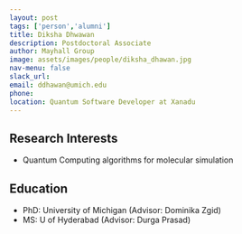 ```yaml
---
layout: post 
tags: ['person','alumni']
title: Diksha Dhwawan 
description: Postdoctoral Associate
author: Mayhall Group 
image: assets/images/people/diksha_dhawan.jpg
nav-menu: false 
slack_url: 
email: ddhawan@umich.edu
phone: 
location: Quantum Software Developer at Xanadu
---
```


## Research Interests
- Quantum Computing algorithms for molecular simulation

## Education
- PhD: University of Michigan (Advisor: Dominika Zgid)
- MS: U of Hyderabad (Advisor: Durga Prasad)
